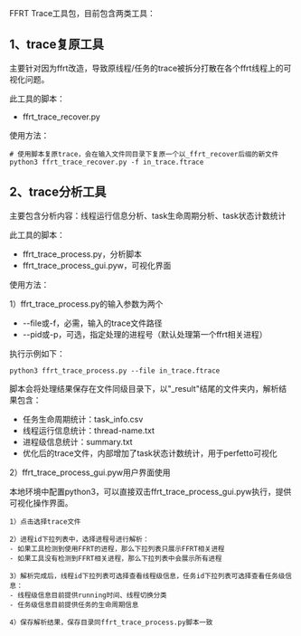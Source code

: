 FFRT Trace工具包，目前包含两类工具：
## 1、trace复原工具
主要针对因为ffrt改造，导致原线程/任务的trace被拆分打散在各个ffrt线程上的可视化问题。

此工具的脚本：
- ffrt_trace_recover.py

使用方法：
~~~
# 使用脚本复原trace，会在输入文件同目录下复原一个以_ffrt_recover后缀的新文件
python3 ffrt_trace_recover.py -f in_trace.ftrace
~~~

## 2、trace分析工具
主要包含分析内容：线程运行信息分析、task生命周期分析、task状态计数统计

此工具的脚本：
- ffrt_trace_process.py，分析脚本
- ffrt_trace_process_gui.pyw，可视化界面

使用方法：

1）ffrt_trace_process.py的输入参数为两个
- --file或-f，必需，输入的trace文件路径
- --pid或-p，可选，指定处理的进程号（默认处理第一个ffrt相关进程）

执行示例如下：
~~~
python3 ffrt_trace_process.py --file in_trace.ftrace
~~~

脚本会将处理结果保存在文件同级目录下，以"_result"结尾的文件夹内，解析结果包含：
- 任务生命周期统计：task_info.csv
- 线程运行信息统计：thread-name.txt
- 进程级信息统计：summary.txt
- 优化后的trace文件，内部增加了task状态计数统计，用于perfetto可视化

2）ffrt_trace_process_gui.pyw用户界面使用

本地环境中配置python3，可以直接双击ffrt_trace_process_gui.pyw执行，提供可视化操作界面。

~~~
1）点击选择trace文件

2）进程id下拉列表中，选择进程号进行解析：
- 如果工具检测到使用FFRT的进程，那么下拉列表只展示FFRT相关进程
- 如果工具没有检测到FFRT相关进程，那么下拉列表中会展示所有进程

3）解析完成后，线程id下拉列表可选择查看线程级信息，任务id下拉列表可选择查看任务级信息：
- 线程级信息目前提供running时间、线程切换分类
- 任务级信息目前提供任务的生命周期信息

4）保存解析结果，保存目录同ffrt_trace_process.py脚本一致
~~~